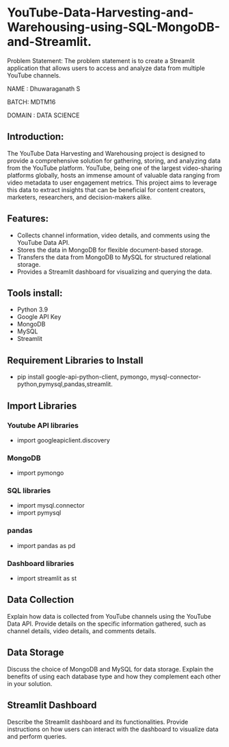 # YouTube-Data-Harvesting-and-Warehousing-using-SQL-MongoDB-and-Streamlit.

Problem Statement: The problem statement is to create a Streamlit application that allows users to access and analyze data from multiple YouTube channels.

NAME : Dhuwaraganath S

BATCH: MDTM16

DOMAIN : DATA SCIENCE

## Introduction:

The YouTube Data Harvesting and Warehousing project is designed to provide a comprehensive solution for gathering, storing, and analyzing data from the YouTube platform. YouTube, being one of the largest video-sharing platforms globally, hosts an immense amount of valuable data ranging from video metadata to user engagement metrics. This project aims to leverage this data to extract insights that can be beneficial for content creators, marketers, researchers, and decision-makers alike.

## Features:

* Collects channel information, video details, and comments using the YouTube Data API.
* Stores the data in MongoDB for flexible document-based storage.
* Transfers the data from MongoDB to MySQL for structured relational storage.
* Provides a Streamlit dashboard for visualizing and querying the data.

## Tools install:
* Python 3.9
* Google API Key
* MongoDB
* MySQL
* Streamlit

## Requirement Libraries to Install
 * pip install google-api-python-client, pymongo, mysql-connector-python,pymysql,pandas,streamlit.

## Import Libraries

### Youtube API libraries
* import googleapiclient.discovery

### MongoDB
* import pymongo

### SQL libraries
* import mysql.connector
* import pymysql

### pandas
* import pandas as pd

### Dashboard libraries
* import streamlit as st

## Data Collection
Explain how data is collected from YouTube channels using the YouTube Data API. Provide details on the specific information gathered, such as channel details, video details, and comments details.

## Data Storage
Discuss the choice of MongoDB and MySQL for data storage. Explain the benefits of using each database type and how they complement each other in your solution.

## Streamlit Dashboard
Describe the Streamlit dashboard and its functionalities. Provide instructions on how users can interact with the dashboard to visualize data and perform queries.

